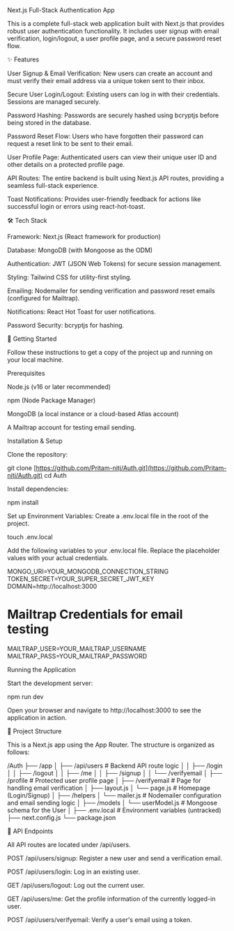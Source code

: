 Next.js Full-Stack Authentication App

This is a complete full-stack web application built with Next.js that provides robust user authentication functionality. It includes user signup with email verification, login/logout, a user profile page, and a secure password reset flow.

✨ Features

User Signup & Email Verification: New users can create an account and must verify their email address via a unique token sent to their inbox.

Secure User Login/Logout: Existing users can log in with their credentials. Sessions are managed securely.

Password Hashing: Passwords are securely hashed using bcryptjs before being stored in the database.

Password Reset Flow: Users who have forgotten their password can request a reset link to be sent to their email.

User Profile Page: Authenticated users can view their unique user ID and other details on a protected profile page.

API Routes: The entire backend is built using Next.js API routes, providing a seamless full-stack experience.

Toast Notifications: Provides user-friendly feedback for actions like successful login or errors using react-hot-toast.

🛠️ Tech Stack

Framework: Next.js (React framework for production)

Database: MongoDB (with Mongoose as the ODM)

Authentication: JWT (JSON Web Tokens) for secure session management.

Styling: Tailwind CSS for utility-first styling.

Emailing: Nodemailer for sending verification and password reset emails (configured for Mailtrap).

Notifications: React Hot Toast for user notifications.

Password Security: bcryptjs for hashing.

🚀 Getting Started

Follow these instructions to get a copy of the project up and running on your local machine.

Prerequisites

Node.js (v16 or later recommended)

npm (Node Package Manager)

MongoDB (a local instance or a cloud-based Atlas account)

A Mailtrap account for testing email sending.

Installation & Setup

Clone the repository:

git clone [https://github.com/Pritam-nitj/Auth.git](https://github.com/Pritam-nitj/Auth.git)
cd Auth


Install dependencies:

npm install


Set up Environment Variables:
Create a .env.local file in the root of the project.

touch .env.local


Add the following variables to your .env.local file. Replace the placeholder values with your actual credentials.

MONGO_URI=YOUR_MONGODB_CONNECTION_STRING
TOKEN_SECRET=YOUR_SUPER_SECRET_JWT_KEY
DOMAIN=http://localhost:3000

# Mailtrap Credentials for email testing
MAILTRAP_USER=YOUR_MAILTRAP_USERNAME
MAILTRAP_PASS=YOUR_MAILTRAP_PASSWORD


Running the Application

Start the development server:

npm run dev


Open your browser and navigate to http://localhost:3000 to see the application in action.

📁 Project Structure

This is a Next.js app using the App Router. The structure is organized as follows:

/Auth
├── /app
│   ├── /api/users        # Backend API route logic
│   │   ├── /login
│   │   ├── /logout
│   │   ├── /me
│   │   ├── /signup
│   │   └── /verifyemail
│   ├── /profile          # Protected user profile page
│   ├── /verifyemail      # Page for handling email verification
│   ├── layout.js
│   └── page.js           # Homepage (Login/Signup)
│
├── /helpers
│   └── mailer.js         # Nodemailer configuration and email sending logic
│
├── /models
│   └── userModel.js      # Mongoose schema for the User
│
├── .env.local            # Environment variables (untracked)
├── next.config.js
└── package.json


📝 API Endpoints

All API routes are located under /api/users.

POST /api/users/signup: Register a new user and send a verification email.

POST /api/users/login: Log in an existing user.

GET /api/users/logout: Log out the current user.

GET /api/users/me: Get the profile information of the currently logged-in user.

POST /api/users/verifyemail: Verify a user's email using a token.